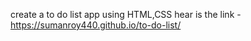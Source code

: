 create a to do list app using HTML,CSS
hear is the link -https://sumanroy440.github.io/to-do-list/


